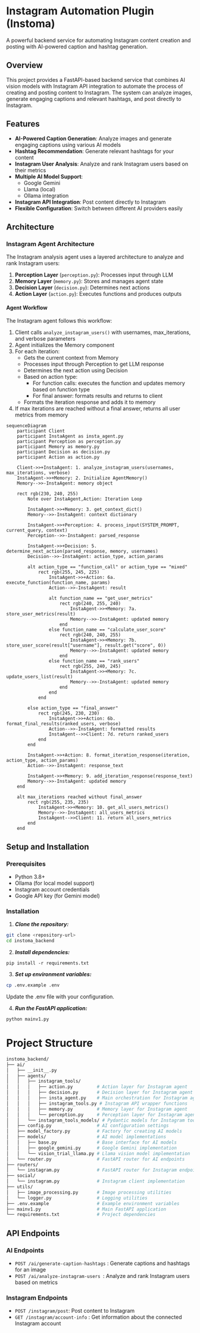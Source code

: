 # Instagram Automation Plugin (Instoma)

A powerful backend service for automating Instagram content creation and posting with AI-powered caption and hashtag generation.

## Overview

This project provides a FastAPI-based backend service that combines AI vision models with Instagram API integration to automate the process of creating and posting content to Instagram. The system can analyze images, generate engaging captions and relevant hashtags, and post directly to Instagram.

## Features

- **AI-Powered Caption Generation**: Analyze images and generate engaging captions using various AI models
- **Hashtag Recommendation**: Generate relevant hashtags for your content
- **Instagram User Analysis**: Analyze and rank Instagram users based on their metrics
- **Multiple AI Model Support**: 
  - Google Gemini
  - Llama (local)
  - Ollama integration
- **Instagram API Integration**: Post content directly to Instagram
- **Flexible Configuration**: Switch between different AI providers easily


## Architecture

### Instagram Agent Architecture

The Instagram analysis agent uses a layered architecture to analyze and rank Instagram users:

1. **Perception Layer** (`perception.py`): Processes input through LLM
2. **Memory Layer** (`memory.py`): Stores and manages agent state
3. **Decision Layer** (`decision.py`): Determines next actions
4. **Action Layer** (`action.py`): Executes functions and produces outputs

#### Agent Workflow

The Instagram agent follows this workflow:

1. Client calls `analyze_instagram_users()` with usernames, max_iterations, and verbose parameters
2. Agent initializes the Memory component
3. For each iteration:
   - Gets the current context from Memory
   - Processes input through Perception to get LLM response
   - Determines the next action using Decision
   - Based on action type:
     - For function calls: executes the function and updates memory based on function type
     - For final answer: formats results and returns to client
   - Formats the iteration response and adds it to memory
4. If max iterations are reached without a final answer, returns all user metrics from memory

``` mermaid
sequenceDiagram
    participant Client
    participant InstaAgent as insta_agent.py
    participant Perception as perception.py
    participant Memory as memory.py
    participant Decision as decision.py
    participant Action as action.py
    
    Client->>+InstaAgent: 1. analyze_instagram_users(usernames, max_iterations, verbose)
    InstaAgent->>+Memory: 2. Initialize AgentMemory()
    Memory-->>-InstaAgent: memory object
    
    rect rgb(230, 240, 255)
        Note over InstaAgent,Action: Iteration Loop
        
        InstaAgent->>+Memory: 3. get_context_dict()
        Memory-->>-InstaAgent: context dictionary
        
        InstaAgent->>+Perception: 4. process_input(SYSTEM_PROMPT, current_query, context)
        Perception-->>-InstaAgent: parsed_response
        
        InstaAgent->>+Decision: 5. determine_next_action(parsed_response, memory, usernames)
        Decision-->>-InstaAgent: action_type, action_params
        
        alt action_type == "function_call" or action_type == "mixed"
            rect rgb(255, 245, 225)
                InstaAgent->>+Action: 6a. execute_function(function_name, params)
                Action-->>-InstaAgent: result
                
                alt function_name == "get_user_metrics"
                    rect rgb(240, 255, 240)
                        InstaAgent->>+Memory: 7a. store_user_metrics(result)
                        Memory-->>-InstaAgent: updated memory
                    end
                else function_name == "calculate_user_score"
                    rect rgb(240, 240, 255)
                        InstaAgent->>+Memory: 7b. store_user_score(result["username"], result.get("score", 0))
                        Memory-->>-InstaAgent: updated memory
                    end
                else function_name == "rank_users"
                    rect rgb(255, 240, 245)
                        InstaAgent->>+Memory: 7c. update_users_list(result)
                        Memory-->>-InstaAgent: updated memory
                    end
                end
            end
            
        else action_type == "final_answer"
            rect rgb(245, 230, 230)
                InstaAgent->>+Action: 6b. format_final_results(ranked_users, verbose)
                Action-->>-InstaAgent: formatted results
                InstaAgent-->>Client: 7d. return ranked_users
            end
        end
        
        InstaAgent->>+Action: 8. format_iteration_response(iteration, action_type, action_params)
        Action-->>-InstaAgent: response_text
        
        InstaAgent->>+Memory: 9. add_iteration_response(response_text)
        Memory-->>-InstaAgent: updated memory
    end
    
    alt max_iterations reached without final_answer
        rect rgb(255, 235, 235)
            InstaAgent->>+Memory: 10. get_all_users_metrics()
            Memory-->>-InstaAgent: all_users_metrics
            InstaAgent-->>Client: 11. return all_users_metrics
        end
    end
```
## Setup and Installation

### Prerequisites

- Python 3.8+
- Ollama (for local model support)
- Instagram account credentials
- Google API key (for Gemini model)

### Installation

1. ***Clone the repository:***

```bash
git clone <repository-url>
cd instoma_backend
```

2. ***Install dependencies:***

`pip install -r requirements.txt`


3. ***Set up environment variables:***
```bash
cp .env.example .env
```
Update the .env file with your configuration.

4. ***Run the FastAPI application:***
```bash
python mainv1.py
```


# Project Structure
``` bash
instoma_backend/
├── ai/
│   ├── __init__.py
│   ├── agents/
│   │   ├── instagram_tools/
│   │   │   ├── action.py         # Action layer for Instagram agent
│   │   │   ├── decision.py       # Decision layer for Instagram agent
│   │   │   ├── insta_agent.py    # Main orchestration for Instagram agent
│   │   │   ├── instagram_tools.py # Instagram API wrapper functions
│   │   │   ├── memory.py         # Memory layer for Instagram agent
│   │   │   └── perception.py     # Perception layer for Instagram agent
│   │   └── instagram_tools_models/ # Pydantic models for Instagram tools
│   ├── config.py                 # AI configuration settings
│   ├── model_factory.py          # Factory for creating AI models
│   ├── models/                   # AI model implementations
│   │   ├── base.py               # Base interface for AI models
│   │   ├── google_gemini.py      # Google Gemini implementation
│   │   └── vision_trial_llama.py # Llama vision model implementation
│   └── router.py                 # FastAPI router for AI endpoints
├── routers/
│   └── instagram.py              # FastAPI router for Instagram endpoints
├── social/
│   └── instagram.py              # Instagram client implementation
├── utils/
│   ├── image_processing.py       # Image processing utilities
│   └── logger.py                 # Logging utilities
├── .env.example                  # Example environment variables
├── mainv1.py                     # Main FastAPI application
└── requirements.txt              # Project dependencies

```

## API Endpoints
### AI Endpoints
- `POST /ai/generate-caption-hashtags` : Generate captions and hashtags for an image
- `POST /ai/analyze-instagram-users `: Analyze and rank Instagram users based on metrics
### Instagram Endpoints
- `POST /instagram/post`: Post content to Instagram
- `GET /instagram/account-info` : Get information about the connected Instagram account
